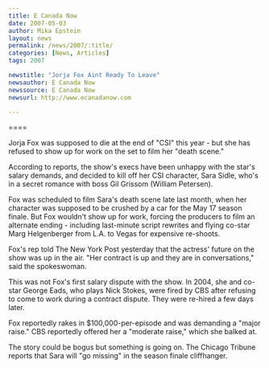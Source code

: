 ```yaml
---
title: E Canada Now 
date: 2007-05-03
author: Mika Epstein
layout: news
permalink: /news/2007/:title/
categories: [News, Articles]
tags: 2007

newstitle: "Jorja Fox Aint Ready To Leave"
newsauthor: E Canada Now
newssource: E Canada Now
newsurl: http://www.ecanadanow.com

---
```

====

Jorja Fox was supposed to die at the end of "CSI" this year - but she has refused to show up for work on the set to film her "death scene."

According to reports, the show's execs have been unhappy with the star's salary demands, and decided to kill off her CSI character, Sara Sidle, who's in a secret romance with boss Gil Grissom (William Petersen).

Fox was scheduled to film Sara's death scene late last month, when her character was supposed to be crushed by a car for the May 17 season finale. But Fox wouldn't show up for work, forcing the producers to film an alternate ending - including last-minute script rewrites and flying co-star Marg Helgenberger from L.A. to Vegas for expensive re-shoots.

Fox's rep told The New York Post yesterday that the actress' future on the show was up in the air. "Her contract is up and they are in conversations," said the spokeswoman.

This was not Fox's first salary dispute with the show. In 2004, she and co-star George Eads, who plays Nick Stokes, were fired by CBS after refusing to come to work during a contract dispute. They were re-hired a few days later.

Fox reportedly rakes in $100,000-per-episode and was demanding a "major raise." CBS reportedly offered her a "moderate raise," which she balked at.

The story could be bogus but something is going on. The Chicago Tribune reports that Sara will "go missing" in the season finale cliffhanger.